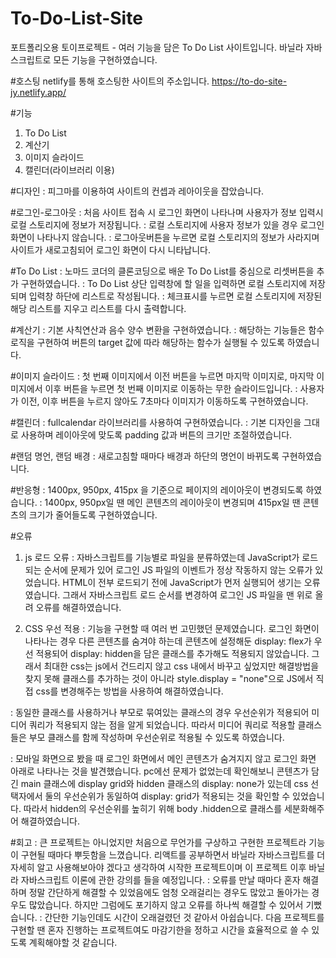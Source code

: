 # To-Do-List-Site
포트폴리오용 토이프로젝트 - 여러 기능을 담은 To Do List 사이트입니다.
바닐라 자바스크립트로 모든 기능을 구현하였습니다.

#호스팅
netlify를 통해 호스팅한 사이트의 주소입니다.
https://to-do-site-jy.netlify.app/

#기능
  1. To Do List
  2. 계산기
  3. 이미지 슬라이드
  4. 캘린더(라이브러리 이용)

#디자인
: 피그마를 이용하여 사이트의 컨셉과 레아이웃을 잡았습니다.

#로그인-로그아웃
: 처음 사이트 접속 시 로그인 화면이 나타나며 사용자가 정보 입력시 로컬 스토리지에 정보가 저장됩니다.
: 로컬 스토리지에 사용자 정보가 있을 경우 로그인 화면이 나타나지 않습니다.
: 로그아웃버튼을 누르면 로컬 스토리지의 정보가 사라지며 사이트가 새로고침되어 로그인 화면이 다시 니타납니다.

#To Do List
: 노마드 코더의 클론코딩으로 배운 To Do List를 중심으로 리셋버튼을 추가 구현하였습니다. 
: To Do List 상단 입력창에 할 일을 입력하면 로컬 스토리지에 저장되며 입력창 하단에 리스트로 작성됩니다.
: 체크표시를 누르면 로컬 스토리지에 저장된 해당 리스트를 지우고 리스트를 다시 출력합니다.

#계산기
: 기본 사칙연산과 음수 양수 변환을 구현하였습니다.
: 해당하는 기능들은 함수 로직을 구현하여 버튼의 target 값에 따라 해당하는 함수가 실행될 수 있도록 하였습니다.

#이미지 슬라이드
: 첫 번째 이미지에서 이전 버튼을 누르면 마지막 이미지로, 마지막 이미지에서 이후 버튼을 누르면 첫 번째 이미지로 이동하는 무한 슬라이드입니다.
: 사용자가 이전, 이후 버튼을 누르지 않아도 7초마다 이미지가 이동하도록 구현하였습니다.

#캘린더
: fullcalendar 라이브러리를 사용하여 구현하였습니다.
: 기본 디자인을 그대로 사용하며 레이아웃에 맞도록 padding 값과 버튼의 크기만 조절하였습니다.

#랜덤 명언, 랜덤 배경
: 새로고침할 때마다 배경과 하단의 명언이 바뀌도록 구현하였습니다.

#반응형
: 1400px, 950px, 415px 을 기준으로 페이지의 레이아웃이 변경되도록 하였습니다.
: 1400px, 950px일 땐 메인 콘텐츠의 레이아웃이 변경되며 415px일 땐 콘텐츠의 크기가 줄어들도록 구현하였습니다.


#오류
1. js 로드 오류
: 자바스크립트를 기능별로 파일을 분류하였는데 JavaScript가 로드되는 순서에 문제가 있어 로그인 JS 파일의 이벤트가 정상 작동하지 않는 오류가 있었습니다. HTML이 전부 로드되기 전에 JavaScript가 먼저 실행되어 생기는 오류였습니다. 그래서 자바스크립트 로드 순서를 변경하여 로그인 JS 파일을 맨 위로 올려 오류를 해결하였습니다.

2. CSS 우선 적용
: 기능을 구현할 때 여러 번 고민했던 문제였습니다. 로그인 화면이 나타나는 경우 다른 콘텐츠를 숨겨야 하는데 콘텐츠에 설정해둔 display: flex가 우선 적용되어 display: hidden을 담은 클래스를 추가해도 적용되지 않았습니다. 그래서 최대한 css는 js에서 건드리지 않고 css 내에서 바꾸고 싶었지만 해결방법을 찾지 못해 클래스를 추가하는 것이 아니라 style.display = "none"으로 JS에서 직접 css를 변경해주는 방법을 사용하여 해결하였습니다.

: 동일한 클래스를 사용하거나 부모로 묶여있는 클래스의 경우 우선순위가 적용되어 미디어 쿼리가 적용되지 않는 점을 알게 되었습니다. 따라서 미디어 쿼리로 적용할 클래스들은 부모 클래스를 함께 작성하며 우선순위로 적용될 수 있도록 하였습니다.

: 모바일 화면으로 봤을 때 로그인 화면에서 메인 콘텐츠가 숨겨지지 않고 로그인 화면 아래로 나타나는 것을 발견했습니다. pc에선 문제가 없었는데 확인해보니 콘텐츠가 담긴 main 클래스에 display grid와 hidden 클래스의 display: none가 있는데 css 선택자에서 둘의 우선순위가 동일하여 display: grid가 적용되는 것을 확인할 수 있었습니다. 따라서 hidden의 우선순위를 높히기 위해 body .hidden으로 클래스를 세분화해주어 해결하였습니다.


#회고
: 큰 프로젝트는 아니었지만 처음으로 무언가를 구상하고 구현한 프로젝트라 기능이 구현될 때마다 뿌듯함을 느꼈습니다. 리액트를 공부하면서 바닐라 자바스크립트를 더 자세히 알고 사용해보아야 겠다고 생각하여 시작한 프로젝트이며 이 프로젝트 이후 바닐라 자바스크립트 이론에 관한 강의를 들을 예정입니다. 
: 오류를 만날 때마다 혼자 해결하며 정말 간단하게 해결할 수 있었음에도 엄청 오래걸리는 경우도 많았고 돌아가는 경우도 많았습니다. 하지만 그럼에도 포기하지 않고 오류를 하나씩 해결할 수 있어서 기뻤습니다.
: 간단한 기능인데도 시간이 오래걸렸던 것 같아서 아쉽습니다. 다음 프로젝트를 구현할 땐 혼자 진행하는 프로젝트여도 마감기한을 정하고 시간을 효율적으로 쓸 수 있도록 계획해야할 것 같습니다.
